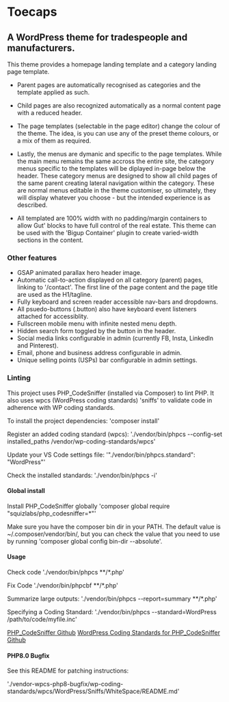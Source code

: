 # Toecaps

## A WordPress theme for tradespeople and manufacturers.

This theme provides a homepage landing template and a category landing page template.

 - Parent pages are automatically recognised as categories and the template applied as such.

 - Child pages are also recognized automatically as a normal content page with a reduced header.

 - The page templates (selectable in the page editor) change the colour of the theme. The idea, is
 you can use any of the preset theme colours, or a mix of them as required.

 - Lastly, the menus are dymanic and specific to the page templates. While the main menu remains the
same accross the entire site, the category menus specific to the templates will be diplayed in-page
below the header. These category menus are designed to show all child pages of the same parent
creating lateral navigation within the category. These are normal menus editable in the theme
customiser, so ultimately, they will display whatever you choose - but the intended experience is
as described.

 - All templated are 100% width with no padding/margin containers to allow Gut' blocks to have full
 control of the real estate. This theme can be used with the 'Bigup Container' plugin to create
 varied-width sections in the content.

### Other features

 - GSAP animated parallax hero header image.
 - Automatic call-to-action displayed on all category (parent) pages, linking to '/contact'. The
 first line of the page content and the page title are used as the H1/tagline.
 - Fully keyboard and screen reader accessible nav-bars and dropdowns.
 - All psuedo-buttons (.button) also have keyboard event listeners attached for accessiblity.
 - Fullscreen mobile menu with infinite nested menu depth.
 - Hidden search form toggled by the button in the header.
 - Social media links configurable in admin (currently FB, Insta, LinkedIn and Pinterest).
 - Email, phone and business address configurable in admin.
 - Unique selling points (USPs) bar configurable in admin settings.


### Linting

This project uses PHP_CodeSniffer (installed via Composer) to lint PHP. It also uses wpcs (WordPress coding standards) 'sniffs' to validate code in adherence with WP coding standards.

To install the project dependencies:
'composer install'

Register an added coding standard (wpcs):
'./vendor/bin/phpcs --config-set installed_paths /vendor/wp-coding-standards/wpcs'

Update your VS Code settings file:
'"./vendor/bin/phpcs.standard": "WordPress"'

Check the installed standards:
'./vendor/bin/phpcs -i'

#### Global install

Install PHP_CodeSniffer globally
'composer global require "squizlabs/php_codesniffer=*"'

Make sure you have the composer bin dir in your PATH. The default value is ~/.composer/vendor/bin/, but you can check the value that you need to use by running 'composer global config bin-dir --absolute'.


#### Usage

Check code
'./vendor/bin/phpcs **/*.php'

Fix Code
'./vendor/bin/phpcbf **/*.php'

Summarize large outputs:
'./vendor/bin/phpcs --report=summary **/*.php'

Specifying a Coding Standard:
'./vendor/bin/phpcs --standard=WordPress /path/to/code/myfile.inc'

[PHP_CodeSniffer Github](https://github.com/squizlabs/PHP_CodeSniffer#installation)
[WordPress Coding Standards for PHP_CodeSniffer Github](https://github.com/WordPress/WordPress-Coding-Standards#installation)

#### PHP8.0 Bugfix

See this README for patching instructions:

'./vendor-wpcs-php8-bugfix/wp-coding-standards/wpcs/WordPress/Sniffs/WhiteSpace/README.md'